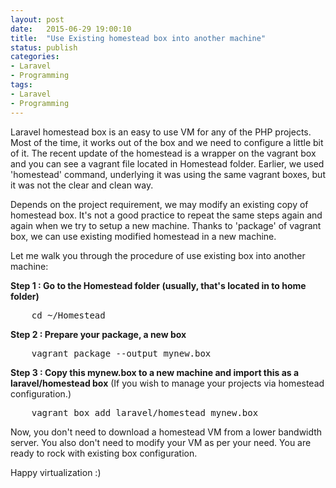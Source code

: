 ```yaml
---
layout: post
date:   2015-06-29 19:00:10
title:  "Use Existing homestead box into another machine"
status: publish
categories:
- Laravel
- Programming
tags:
- Laravel
- Programming
---
```


Laravel homestead box is an easy to use VM for any of the PHP projects. Most of the time, it works out of the box and we need to configure a little bit of it. The recent update of the homestead is a wrapper on the vagrant box and you can see a vagrant file located in Homestead folder. Earlier, we used 'homestead' command, underlying it was using the same vagrant boxes, but it was not the clear and clean way.

Depends on the project requirement, we may modify an existing copy of homestead box. It's not a good practice to repeat the same steps again and again when we try to setup a new machine. Thanks to 'package' of vagrant box, we can use existing modified homestead in a new machine.

Let me walk you through the procedure of use existing box into another machine:

**Step 1 : Go to the Homestead folder (usually, that's located in to home folder)**

<pre>
    cd ~/Homestead
</pre>

**Step 2 : Prepare your package, a new box**

<pre>
    vagrant package --output mynew.box
</pre>

**Step 3 : Copy this mynew.box to a new machine and import this as a laravel/homestead box**
(If you wish to manage your projects via homestead configuration.)

<pre>
    vagrant box add laravel/homestead mynew.box
</pre>

Now, you don't need to download a homestead VM from a lower bandwidth server. You also don't need to modify your VM as per your need. You are ready to rock with existing box configuration.

Happy virtualization :)
